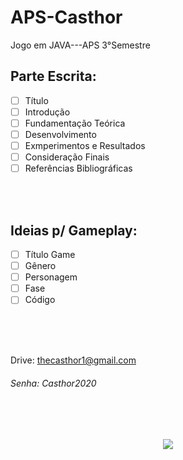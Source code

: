 # APS-Casthor
 Jogo em JAVA---APS 3°Semestre

## <h2>Parte Escrita:</h2>
 - [ ] Título</br>
 - [ ] Introdução</br>
 - [ ] Fundamentação Teórica</br>
 - [ ] Desenvolvimento</br>
 - [ ] Exmperimentos e Resultados</br>
 - [ ] Consideração Finais</br>
 - [ ] Referências Bibliográficas</br>
</br>
</br>

## <h2>Ideias p/ Gameplay:</h2>
 - [ ] Título Game</br>
 - [ ] Gênero</br>
 - [ ] Personagem</br>
 - [ ] Fase</br>
 - [ ] Código</br>
</br>
</br>
</br>

Drive:
<a href="https://drive.google.com/drive/u/3/my-drive">thecasthor1@gmail.com</a>
<h6>Senha: Casthor2020</h6>
</br>
</br>
  <p align="center">
    <img src="https://media.giphy.com/media/MM0Jrc8BHKx3y/giphy.gif">
  </p>
  